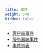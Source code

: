 ```yaml
---
title: 事件
weight: 540
hidden: false
---
```


- [客户端事件](/docs/scripting-reference/events/client-events/)
- [服务器端事件](/docs/scripting-reference/events/server-events/)
- [事件列表](/docs/scripting-reference/events/list/)
